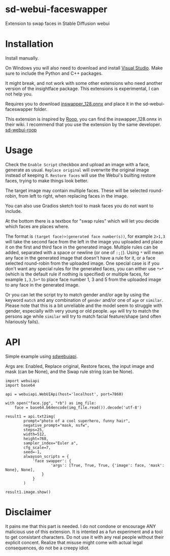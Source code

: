# sd-webui-faceswapper
Extension to swap faces in Stable Diffusion webui

# Installation
Install manually.

On Windows you will also need to download and install [Visual Studio](https://visualstudio.microsoft.com/downloads/). Make sure to include the Python and C++ packages.

It might break, and not work with some other extensions who need another version of the insightface package. This extensions is experimental, I can not help you.

Requires you to download [inswapper_128.onnx](https://huggingface.co/henryruhs/roop/resolve/main/inswapper_128.onnx) and place it in the sd-webui-faceswapper folder.

This extension is inspired by [Roop](https://github.com/s0md3v/roop), you can find the inswapper_128.onnx in their wiki. I recommend that you use the extension by the same developer. [sd-webui-roop](https://github.com/s0md3v/sd-webui-roop)

# Usage
Check the `Enable Script` checkbox and upload an image with a face, generate as usual. `Replace original` will overwrite the original image instead of keeping it. `Restore faces` will use the Webui's builting restore faces, trying to make things look better.

The target image may contain multiple faces. These will be selected round-robin, from left to right, when replacing faces in the image.

You can also use Gradios sketch tool to mask faces you do not want to include.

At the bottom there is a textbox for "swap rules" which will let you decide which faces are places where.

The format is `(target face)>(generated face number(s))`, for example `2>1,3` will take the second face from the left in the image you uploaded and place it on the first and third face in the generated image. Multiple rules can be added, separated with a space or newline (or one of `:;|`). Using `*` will mean any face in the generated image that doesn't have a rule for it, or a face selected round-robin from the uploaded image. One special case is if you don't want any special rules for the generated faces, you can either use `*>*` (which is the default rule if nothing is specified) or multiple faces, for example `1,3,5>*` to place face number 1, 3 and 5 from the uploaded image to any face in the generated image.

Or you can let the script try to match gender and/or age by using the keyword `match` and any combination of `gender` and/or one of `age` or `similar`. Please note that this is a bit unreliable and the model seem to struggle with gender, especially with very young or old people. `age` will try to match the persons age while `similar` will try to match facial feature/shape (and often hilariously fails).

# API
Simple example using [sdwebuiapi](https://github.com/mix1009/sdwebuiapi).

Args are: Enabled, Replace original, Restore faces, the input image and mask (can be None), and the Swap rule string (can be None).

```
import webuiapi
import base64

api = webuiapi.WebUIApi(host='localhost', port=7860)

with open("face.jpg", "rb") as img_file:
    face = base64.b64encode(img_file.read()).decode('utf-8')

result1 = api.txt2img(
        prompt="photo of a cool superhero, funny hair",
        negative_prompt="mask, nsfw",
        steps=25,
        width=512,
        height=768,
        sampler_index="Euler a",
        cfg_scale=7,
        seed=-1,
        alwayson_scripts = {
            'face swapper': {
                    'args': [True, True, True, {'image': face, 'mask': None}, None],
                }
            }
        )

result1.image.show()
```

# Disclaimer
It pains me that this part is needed. I do not condone or encourage ANY malicious use of this extension. It is intented as a fun experiment and a tool to get consistant characters. Do not use it with any real people without their explicit concent. Realize that misuse might come with actual legal consequences, do not be a creepy idiot.
